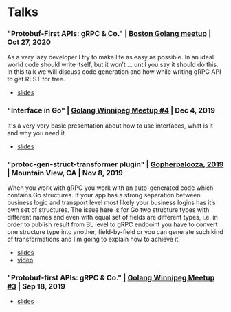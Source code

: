 # Talks

### "Protobuf-First APIs: gRPC & Co." | [Boston Golang meetup](https://www.meetup.com/bostongo/events/273933921/) | Oct 27, 2020

As a very lazy developer I try to make life as easy as possible. In an ideal
world code should write itself, but it won’t … until you say it should do this.
In this talk we will discuss code generation and how while writing gRPC API to
get REST for free.

* [slides](https://talks.godoc.org/github.com/ekhabarov/talks/grpc-rest/grpc.slide#1)

### "Interface in Go" | [Golang Winnipeg Meetup #4](https://www.meetup.com/golangwpg/events/266794339/) | Dec 4, 2019
It's a very very basic presentation about how to use interfaces, what is it and
why you need it.

* [slides](https://talks.godoc.org/github.com/ekhabarov/talks/interfaces/interfaces.slide#1)

### "protoc-gen-struct-transformer plugin" | [Gopherpalooza, 2019](http://gopherpalooza.com/) | Mountain View, CA | Nov 8, 2019

When you work with gRPC you work with an auto-generated code which contains Go
structures. If your app has a strong separation between business logic and
transport level most likely your business logins has it’s own set of structures.
The issue here is for Go two structure types with different names and even with
equal set of fields are different types, i.e. in order to publish result from BL
level to gRPC endpoint you have to convert one structure type into another,
field-by-field or you can generate such kind of transformations and I’m going to
explain how to achieve it.

* [slides](https://talks.godoc.org/github.com/ekhabarov/talks/struct-transformer/lightning.slide#1)
* [video](https://youtu.be/ifJ7enmOG9I)

### "Protobuf-first APIs: gRPC & Co." | [Golang Winnipeg Meetup #3](https://www.meetup.com/golangwpg/events/263867072/) | Sep 18, 2019

* [slides](https://talks.godoc.org/github.com/ekhabarov/talks/protobuf/protobuf.slide#1)
